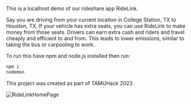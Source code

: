 This is a localhost demo of our rideshare app RideLink.

Say you are driving from your current location in College Station, TX to Houston, TX. If your vehicle has extra seats, you can use RideLink to make money from those seats. Drivers can earn extra cash and riders and travel cheaply and efficient to and from. This leads to lower emissions, similar to taking the bus or carpooling to work.

To run this have npm and node.js installed then run:

```bash
npm i
nodemon
```

This project was created as part of TAMUHack 2023


![RideLinkHomePage](https://user-images.githubusercontent.com/112498082/215347829-36afb420-dd23-4c13-bd6c-a78d91c51b87.PNG)
